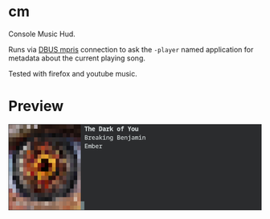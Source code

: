 # cm

Console Music Hud.

Runs via [DBUS mpris](https://specifications.freedesktop.org/mpris-spec/latest/) connection to ask the `-player` named application for metadata about the current playing song.

Tested with firefox and youtube music.

# Preview

![Example](screenshot.png)
